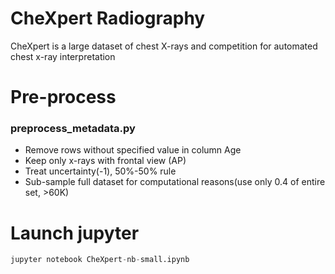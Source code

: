 # CheXpert Radiography
 CheXpert is a large dataset of chest X-rays and competition for automated chest x-ray interpretation


# Pre-process
### preprocess_metadata.py
* Remove rows without specified value in column Age
* Keep only x-rays with frontal view (AP)
* Treat uncertainty(-1), 50%-50% rule
* Sub-sample full dataset for computational reasons(use only 0.4 of entire set, >60K)


# Launch jupyter
```python
jupyter notebook CheXpert-nb-small.ipynb
```


